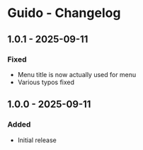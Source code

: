 # Guido - Changelog

## 1.0.1 - 2025-09-11
### Fixed
- Menu title is now actually used for menu
- Various typos fixed

## 1.0.0 - 2025-09-11
### Added
- Initial release
